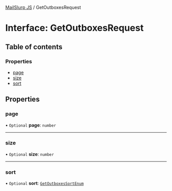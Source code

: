 [MailSlurp JS](../README.md) / GetOutboxesRequest

# Interface: GetOutboxesRequest

## Table of contents

### Properties

- [page](GetOutboxesRequest.md#page)
- [size](GetOutboxesRequest.md#size)
- [sort](GetOutboxesRequest.md#sort)

## Properties

### page

• `Optional` **page**: `number`

___

### size

• `Optional` **size**: `number`

___

### sort

• `Optional` **sort**: [`GetOutboxesSortEnum`](../enums/GetOutboxesSortEnum.md)
